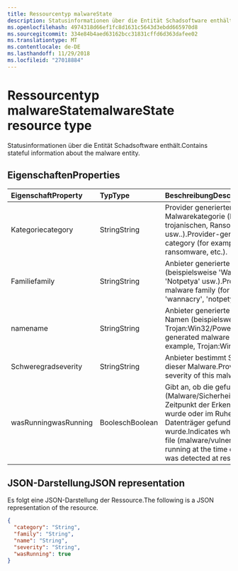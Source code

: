 ```yaml
---
title: Ressourcentyp malwareState
description: Statusinformationen über die Entität Schadsoftware enthält.
ms.openlocfilehash: 4974318d66ef1fc8d1631c5643d3ebdd665970d8
ms.sourcegitcommit: 334e84b4aed63162bcc31831cffd6d363dafee02
ms.translationtype: MT
ms.contentlocale: de-DE
ms.lasthandoff: 11/29/2018
ms.locfileid: "27018884"
---
```

# <a name="malwarestate-resource-type"></a><span data-ttu-id="379f2-103">Ressourcentyp malwareState</span><span class="sxs-lookup"><span data-stu-id="379f2-103">malwareState resource type</span></span>

<span data-ttu-id="379f2-104">Statusinformationen über die Entität Schadsoftware enthält.</span><span class="sxs-lookup"><span data-stu-id="379f2-104">Contains stateful information about the malware entity.</span></span>

## <a name="properties"></a><span data-ttu-id="379f2-105">Eigenschaften</span><span class="sxs-lookup"><span data-stu-id="379f2-105">Properties</span></span>

| <span data-ttu-id="379f2-106">Eigenschaft</span><span class="sxs-lookup"><span data-stu-id="379f2-106">Property</span></span>   | <span data-ttu-id="379f2-107">Typ</span><span class="sxs-lookup"><span data-stu-id="379f2-107">Type</span></span>|<span data-ttu-id="379f2-108">Beschreibung</span><span class="sxs-lookup"><span data-stu-id="379f2-108">Description</span></span>|
|:---------------|:--------|:----------|
|<span data-ttu-id="379f2-109">Kategorie</span><span class="sxs-lookup"><span data-stu-id="379f2-109">category</span></span>|<span data-ttu-id="379f2-110">String</span><span class="sxs-lookup"><span data-stu-id="379f2-110">String</span></span>|<span data-ttu-id="379f2-111">Provider generierten Malwarekategorie (beispielsweise trojanischen, Ransomware usw..).</span><span class="sxs-lookup"><span data-stu-id="379f2-111">Provider-generated malware category (for example, trojan, ransomware, etc.).</span></span>|
|<span data-ttu-id="379f2-112">Familie</span><span class="sxs-lookup"><span data-stu-id="379f2-112">family</span></span>|<span data-ttu-id="379f2-113">String</span><span class="sxs-lookup"><span data-stu-id="379f2-113">String</span></span>|<span data-ttu-id="379f2-114">Anbieter generierte Malware-Familie (beispielsweise 'Wannacry', 'Notpetya' usw.).</span><span class="sxs-lookup"><span data-stu-id="379f2-114">Provider-generated malware family (for example, 'wannacry', 'notpetya', etc.).</span></span>|
|<span data-ttu-id="379f2-115">name</span><span class="sxs-lookup"><span data-stu-id="379f2-115">name</span></span>|<span data-ttu-id="379f2-116">String</span><span class="sxs-lookup"><span data-stu-id="379f2-116">String</span></span>|<span data-ttu-id="379f2-117">Anbieter generierte Malware variant Namen (beispielsweise Trojan:Win32/Powessere.H).</span><span class="sxs-lookup"><span data-stu-id="379f2-117">Provider-generated malware variant name (for example, Trojan:Win32/Powessere.H).</span></span>|
|<span data-ttu-id="379f2-118">Schweregrad</span><span class="sxs-lookup"><span data-stu-id="379f2-118">severity</span></span>|<span data-ttu-id="379f2-119">String</span><span class="sxs-lookup"><span data-stu-id="379f2-119">String</span></span>|<span data-ttu-id="379f2-120">Anbieter bestimmt Schweregrad dieser Malware.</span><span class="sxs-lookup"><span data-stu-id="379f2-120">Provider-determined severity of this malware.</span></span>|
|<span data-ttu-id="379f2-121">wasRunning</span><span class="sxs-lookup"><span data-stu-id="379f2-121">wasRunning</span></span>|<span data-ttu-id="379f2-122">Boolesch</span><span class="sxs-lookup"><span data-stu-id="379f2-122">Boolean</span></span>|<span data-ttu-id="379f2-123">Gibt an, ob die gefundene Datei (Malware/Sicherheitsrisiko) zum Zeitpunkt der Erkennung ausgeführt wurde oder im Ruhezustand auf dem Datenträger gefunden wurde.</span><span class="sxs-lookup"><span data-stu-id="379f2-123">Indicates whether the detected file (malware/vulnerability) was running at the time of detection or was detected at rest on the disk.</span></span>|

## <a name="json-representation"></a><span data-ttu-id="379f2-124">JSON-Darstellung</span><span class="sxs-lookup"><span data-stu-id="379f2-124">JSON representation</span></span>

<span data-ttu-id="379f2-125">Es folgt eine JSON-Darstellung der Ressource.</span><span class="sxs-lookup"><span data-stu-id="379f2-125">The following is a JSON representation of the resource.</span></span>

<!-- {
  "blockType": "resource",
  "optionalProperties": [

  ],
  "@odata.type": "microsoft.graph.malwareState"
}-->

```json
{
  "category": "String",
  "family": "String",
  "name": "String",
  "severity": "String",
  "wasRunning": true
}

```

<!-- uuid: 8fcb5dbc-d5aa-4681-8e31-b001d5168d79
2015-10-25 14:57:30 UTC -->
<!-- {
  "type": "#page.annotation",
  "description": "malwareState resource",
  "keywords": "",
  "section": "documentation",
  "tocPath": ""
}-->